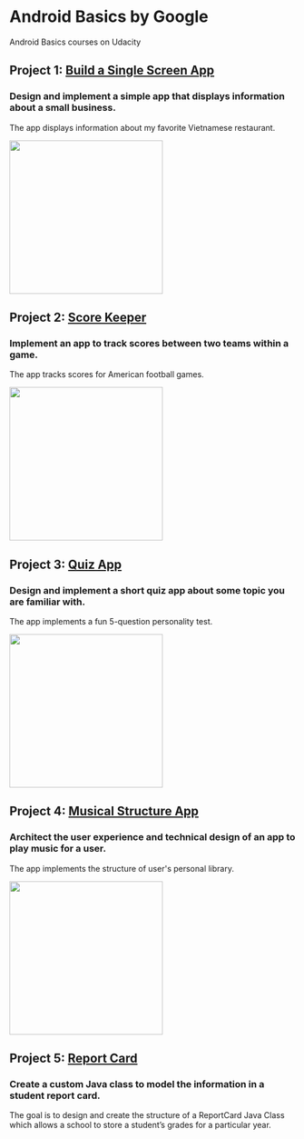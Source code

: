 # Android Basics by Google
Android Basics courses on Udacity

## Project 1: [Build a Single Screen App](https://github.com/akueisara/android-basics-nanodegree-by-google/tree/master/BuildASingleScreenApp)
### Design and implement a simple app that displays information about a small business.
The app displays information about my favorite Vietnamese restaurant. 

<img src="http://i.imgur.com/P2A8vBE.png" width="270">

## Project 2: [Score Keeper](https://github.com/akueisara/android-basics-nanodegree-by-google/tree/master/ScoreKeeper)
### Implement an app to track scores between two teams within a game.
The app tracks scores for American football games. 

<img src="http://i.imgur.com/bMHcWN9.gif" width="270">

## Project 3: [Quiz App](https://github.com/akueisara/android-basics-nanodegree-by-google/tree/master/QuizApp)
### Design and implement a short quiz app about some topic you are familiar with.
The app implements a fun 5-question personality test. 

<img src="http://i.imgur.com/ue9SPwk.gif" width="270">


## Project 4: [Musical Structure App](https://github.com/akueisara/android-basics-nanodegree-by-google/tree/master/MusicStructure)
### Architect the user experience and technical design of an app to play music for a user.
The app implements the structure of user's personal library.

<img src="http://i.imgur.com/WkZt3A7.gif" width="270">

## Project 5: [Report Card](https://github.com/akueisara/android-basics-nanodegree-by-google/tree/master/ReportCard)
### Create a custom Java class to model the information in a student report card.
The goal is to design and create the structure of a ReportCard Java Class which allows a school to store a student’s grades for a particular year.

